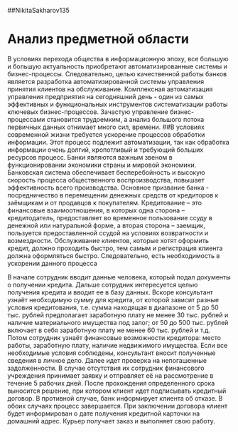 ##NikitaSakharov135
 
 # Анализ предметной области
 
В условиях перехода общества в информационную эпоху, все большую и большую актуальность приобретают автоматизированные системы и бизнес-процессы. Следовательно, целью качественной работы банков является разработка автоматизированной системы управления принятия клиентов на обслуживание.
Комплексная автоматизация управления предприятия на сегодняшний день - один из самых эффективных и функциональных инструментов систематизации работы ключевых бизнес-процессов. Зачастую управление бизнес-процессами становится трудоемким, а анализ большого потока первичных данных отнимает много сил, времени.
##В условиях современной жизни требуется ускорение процессов обработки информации. Этот процесс подлежит автоматизации, так как обработка информации очень долгий, кропотливый и требующий больших ресурсов процесс.
Банки являются важным звеном в функционировании экономики страны и мировой экономики. Банковская система обеспечивает бесперебойность и высокую скорость процесса общественного воспроизводства, повышает эффективность всего производства.
Основное призвание банка - посредничество в перемещении денежных средств от кредиторов к заёмщикам и от продавцов к покупателям.
Кредитование – это финансовые взаимоотношения, в которых одна сторона – кредитодатель, предоставляет во временное пользование ссуду в денежной или натуральной форме, а вторая сторона – заемщик, пользуется предоставленной ссудой на условиях возвратности и возмездности.
Обслуживание клиентов, которые хотят оформить кредит, должно проходить быстро, тем самым и регистрация клиента должна оформляться быстро. Следовательно, есть необходимость в ускорении данного процесса

В начале сотрудник вводит данные человека, который подал документы о получении кредита. Дальше сотрудник интересуется целью получения кредита и вводит ее в базу данных. Вскоре консультант узнаёт необходимую сумму для кредита, от которой зависит разные условия кредитования, т.е. сумма находящая в диапазоне от 5 до 50 тыс. рублей предполагает заработную плату не менее 30 тыс. рублей и наличие материального имущества под залог; от 50 до 500 тыс. рублей включает в себя заработную плату не менее 60 тыс. рублей и т.д. Потом сотрудник узнаёт финансовые возможности кредитора: место работы, заработную плату, наличие недвижимого имущества. Если все необходимые условия соблюдены, консультант вносит полученные сведения в личное дело. Далее идет проверка на непогашенные задолженности. В случае отсутствия их сотрудник финансового учреждения принимает заявку и отправляет её на рассмотрение в течение 5 рабочих дней. После прохождения определенного срока выносится решение, при котором клиент идет подписывать кредитный договор. В противной случае, банк информирует клиента об отказе. В обоих случаях процесс завершается. При заключении договора клиент будет информирован о дате получения кредитной карточки на домашний адрес. Курьер получает заказ и выполняет свою работу.

